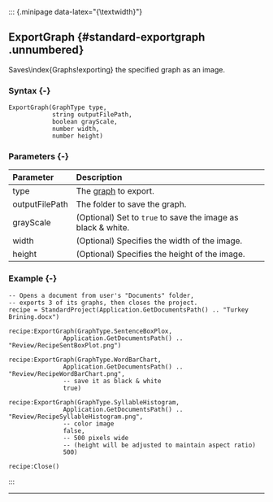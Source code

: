 ::: {.minipage data-latex="{\textwidth}"}
## ExportGraph {#standard-exportgraph .unnumbered}

Saves\index{Graphs!exporting} the specified graph as an image.

### Syntax {-}

```{sql}
ExportGraph(GraphType type,
            string outputFilePath,
            boolean grayScale,
            number width,
            number height)
```

### Parameters {-}

**Parameter** | **Description**
| :-- | :-- |
type | The [graph](#graphtype) to export.
outputFilePath | The folder to save the graph.
grayScale | (Optional) Set to `true` to save the image as black &amp; white.
width | (Optional) Specifies the width of the image.
height | (Optional) Specifies the height of the image.

### Example {-}

```{sql}
-- Opens a document from user's "Documents" folder,
-- exports 3 of its graphs, then closes the project.
recipe = StandardProject(Application.GetDocumentsPath() .. "Turkey Brining.docx")

recipe:ExportGraph(GraphType.SentenceBoxPlox,
               Application.GetDocumentsPath() .. "Review/RecipeSentBoxPlot.png")

recipe:ExportGraph(GraphType.WordBarChart,
               Application.GetDocumentsPath() .. "Review/RecipeWordBarChart.png",
               -- save it as black & white
               true)

recipe:ExportGraph(GraphType.SyllableHistogram,
               Application.GetDocumentsPath() .. "Review/RecipeSyllableHistogram.png",
               -- color image
               false,
               -- 500 pixels wide
               -- (height will be adjusted to maintain aspect ratio)
               500)

recipe:Close()
```
:::

***
